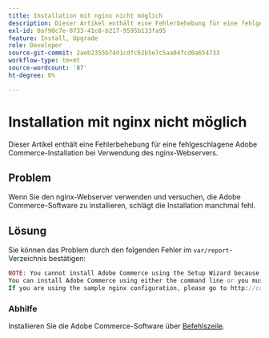 ```yaml
---
title: Installation mit nginx nicht möglich
description: Dieser Artikel enthält eine Fehlerbehebung für eine fehlgeschlagene Adobe Commerce-Installation bei Verwendung des nginx-Webservers.
exl-id: 0af90c7e-0733-41c8-b217-9595b133fa95
feature: Install, Upgrade
role: Developer
source-git-commit: 2aeb2355b74d1cdfc62b5e7c5aa04fcd0a654733
workflow-type: tm+mt
source-wordcount: '87'
ht-degree: 0%

---
```


# Installation mit nginx nicht möglich

Dieser Artikel enthält eine Fehlerbehebung für eine fehlgeschlagene Adobe Commerce-Installation bei Verwendung des nginx-Webservers.

## Problem

Wenn Sie den nginx-Webserver verwenden und versuchen, die Adobe Commerce-Software zu installieren, schlägt die Installation manchmal fehl.

## Lösung

Sie können das Problem durch den folgenden Fehler im `var/report`-Verzeichnis bestätigen:

```php
NOTE: You cannot install Adobe Commerce using the Setup Wizard because the Adobe Commerce setup directory cannot be accessed.
You can install Adobe Commerce using either the command line or you must restore access to the following directory: /var/www/html/setup
If you are using the sample nginx configuration, please go to http://ce.mtf03.bcn.magento.com/setup/";i:1;s:641:"#0 /var/www/html/lib/internal/Magento/Framework/App/Http.php(213): Magento\Framework\App\Http->redirectToSetup(Object(Magento\Framework\App\Bootstrap), Object(Exception))
```

### Abhilfe

Installieren Sie die Adobe Commerce-Software über [Befehlszeile](https://experienceleague.adobe.com/de/docs/commerce-operations/installation-guide/advanced).
